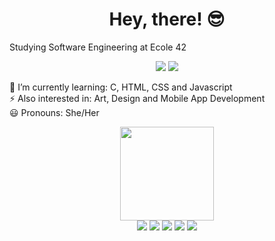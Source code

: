 ##

<h1 align="center">Hey, there! 😎</h1>

<p>Studying Software Engineering at Ecole 42</p>
<div align="center">
  <a href="mailto:leticiacanum.art@gmail.com" rel="nofollow">
<img src="https://img.shields.io/badge/Gmail-D14836?style=for-the-badge&logo=gmail&logoColor=white"></a>
<a href="https://t.me/let_franca" rel="nofollow">
<img src="https://img.shields.io/badge/Telegram-2CA5E0?style=for-the-badge&logo=telegram&logoColor=white"></a></div>

🧠 I’m currently learning: C, HTML, CSS and Javascript  
⚡️ Also interested in: Art, Design and Mobile App Development  
😃 Pronouns: She/Her

<div align="center"><img height="150em" src="https://github-readme-stats.vercel.app/api?username=Leticia-Franca&show_icons=true&theme=outrun&border_radius=30&title_color=ff64da"/></div>

<div align="center">
<img src="https://img.shields.io/badge/C-00599C?style=for-the-badge&logo=c&logoColor=white"/> <img src="https://img.shields.io/badge/HTML5-E34F26?style=for-the-badge&logo=html5&logoColor=white"/> <img src="https://img.shields.io/badge/CSS3-1572B6?style=for-the-badge&logo=css3&logoColor=white" />
<img src="https://img.shields.io/badge/Markdown-000000?style=for-the-badge&logo=markdown&logoColor=white"/>
<img src="https://img.shields.io/badge/Inkscape-000000?style=for-the-badge&logo=Inkscape&logoColor=white"/>
</div>
